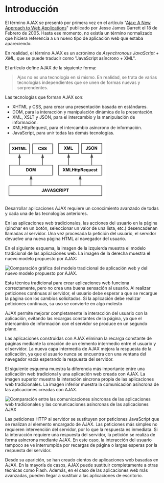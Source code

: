 # Introducción

El término AJAX se presentó por primera vez en el artículo "[Ajax: A New Approach to Web Applications](http://www.adaptivepath.com/publications/essays/archives/000385.php)" publicado por Jesse James Garrett el 18 de Febrero de 2005. Hasta ese momento, no existía un término normalizado que hiciera referencia a un nuevo tipo de aplicación web que estaba apareciendo.

En realidad, el término AJAX es un acrónimo de *Asynchronous JavaScript + XM*L, que se puede traducir como "JavaScript asíncrono + XML".

El artículo define AJAX de la siguiente forma:

>Ajax no es una tecnología en sí mismo. En realidad, se trata de varias tecnologías independientes que se unen de formas nuevas y sorprendentes.

Las tecnologías que forman AJAX son:

* XHTML y CSS, para crear una presentación basada en estándares.
* DOM, para la interacción y manipulación dinámica de la presentación.
* XML, XSLT y JSON, para el intercambio y la manipulación de información.
* XMLHttpRequest, para el intercambio asíncrono de información.
* JavaScript, para unir todas las demás tecnologías.

![Tecnologías agrupadas bajo el concepto de AJAX](images/cap01/tecnologias.png)

Desarrollar aplicaciones AJAX requiere un conocimiento avanzado de todas y cada una de las tecnologías anteriores.

En las aplicaciones web tradicionales, las acciones del usuario en la página (pinchar en un botón, seleccionar un valor de una lista, etc.) desencadenan llamadas al servidor. Una vez procesada la petición del usuario, el servidor devuelve una nueva página HTML al navegador del usuario.

En el siguiente esquema, la imagen de la izquierda muestra el modelo tradicional de las aplicaciones web. La imagen de la derecha muestra el nuevo modelo propuesto por AJAX:

![Comparación gráfica del modelo tradicional de aplicación web y del nuevo modelo propuesto por AJAX.](cap01/clasic-ajax-model.png)

Esta técnica tradicional para crear aplicaciones web funciona correctamente, pero no crea una buena sensación al usuario. Al realizar peticiones continuas al servidor, el usuario debe esperar a que se recargue la página con los cambios solicitados. Si la aplicación debe realizar peticiones continuas, su uso se convierte en algo molesto

AJAX permite mejorar completamente la interacción del usuario con la aplicación, evitando las recargas constantes de la página, ya que el intercambio de información con el servidor se produce en un segundo plano.

Las aplicaciones construidas con AJAX eliminan la recarga constante de páginas mediante la creación de un elemento intermedio entre el usuario y el servidor. La nueva capa intermedia de AJAX mejora la respuesta de la aplicación, ya que el usuario nunca se encuentra con una ventana del navegador vacía esperando la respuesta del servidor.

El siguiente esquema muestra la diferencia más importante entre una aplicación web tradicional y una aplicación web creada con AJAX. La imagen superior muestra la interación síncrona propia de las aplicaciones web tradicionales. La imagen inferior muestra la comunicación asíncrona de las aplicaciones creadas con AJAX.

![Comparación entre las comunicaciones síncronas de las aplicaciones web tradicionales y las comunicaciones asíncronas de las aplicaciones AJAX](cap01/clasic-ajax-time.png)

Las peticiones HTTP al servidor se sustituyen por peticiones JavaScript que se realizan al elemento encargado de AJAX. Las peticiones más simples no requieren intervención del servidor, por lo que la respuesta es inmediata. Si la interacción requiere una respuesta del servidor, la petición se realiza de forma asíncrona mediante AJAX. En este caso, la interacción del usuario tampoco se ve interrumpida por recargas de página o largas esperas por la respuesta del servidor.

Desde su aparición, se han creado cientos de aplicaciones web basadas en AJAX. En la mayoría de casos, AJAX puede sustituir completamente a otras técnicas como Flash. Además, en el caso de las aplicaciones web más avanzadas, pueden llegar a sustituir a las aplicaciones de escritorio.
